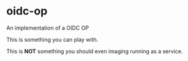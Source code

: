 # oidc-op
An implementation of a OIDC OP

This is something you can play with.

This is **NOT** something you should even imaging running as a service.
